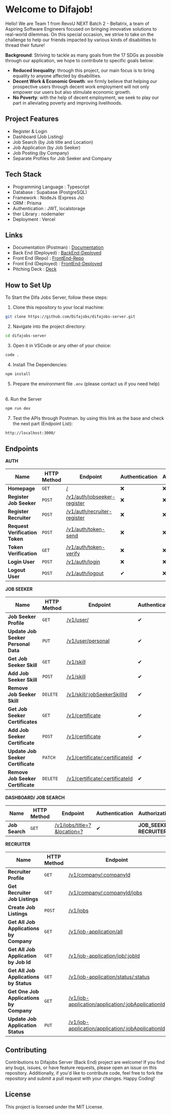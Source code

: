 # Welcome to Difajob!
Hello! We are Team 1 from RevoU NEXT Batch 2 - Bellatrix, a team of Aspiring Software Engineers focused on bringing innovative solutions to real-world dilemmas. On this special occasion, we strive to take on the challenge to help our friends impacted by various kinds of disabilities to thread their future!

**Background**: Striving to tackle as many goals from the 17 SDGs as possible through our application, we hope to contribute to specific goals below:

- **Reduced Inequality**: through this project, our main focus is to bring equality to anyone affected by disabilities.
- **Decent Work & Economic Growth**: we firmly believe that helping our prospective users through decent work employment will not only empower our users but also stimulate economic growth.
- **No Poverty**: with the help of decent employment, we seek to play our part in alleviating poverty and improving livelihoods.


## Project Features
- Register & Login
- Dashboard (Job Listing)
- Job Search (by Job title and Location)
- Job Application (by Job Seeker)
- Job Posting (by Company)
- Separate Profiles for Job Seeker and Company

## Tech Stack 
- Programming Language  : Typescript
- Database              : Supabase (PostgreSQL) 
- Framework             : NodeJs (Express Js)
- ORM                   : Prisma
- Authentication        : JWT, localstorage
- ther Library          : nodemailer
- Deployment            : Vercel

## Links
- Documentation (Postman)   : [Documentation](https://documenter.getpostman.com/view/29093953/2sA35HXLs2)
- Back End (Deployed)       : [BackEnd-Deployed](https://difajobs-server.vercel.app)
- Front End (Repo)          : [FrontEnd-Repo](https://github.com/Difajobs/difajobs-client) 
- Front End (Deployed)      : [FrontEnd-Deployed](https://difajobs.web.app/)
- Pitching Deck             : [Deck](https://docs.google.com/presentation/d/1yereBnAs77MJacHM9p1Jok5sD_O6mhUMJuEuH1WHPwE/edit?usp=sharing)

## How to Set Up

To Start the Difa Jobs Server, follow these steps:

1. Clone this repository to your local machine:

```bash
git clone https://github.com/Difajobs/difajobs-server.git
```

2. Navigate into the project directory:

```bash
cd difajobs-server
```

3. Open it in VSCode or any other of your choice:

```bash
code .
```
4. Install The Dependencies:

```bash
npm install
```

5. Prepare the environment file `.env` (please contact us if you need help)
<br>
6. Run the Server

```bash
npm run dev
```

7. Test the APIs through Postman. by using this link as the base and check the next part (Endpoint List):

```bash
http://localhost:3000/
```


## Endpoints

**AUTH**
<div align="center">

| Name  | HTTP Method | Endpoint | Authentication | Authorization |
| ----------- | ----------- | ----------- | ----------- | ----------- |
| **Homepage** | `GET` |[/](https://difajobs-server.vercel.app/) | ❌ | ❌ |
| **Register Job Seeker** | `POST` | [/v1/auth/jobseeker-register](https://difajobs-server.vercel.app/v1/auth/jobseeker-register) | ❌ | ❌ |
| **Register Recruiter** | `POST` | [/v1/auth/recruiter-register](https://difajobs-server.vercel.app/v1/auth/recruiter-register) | ❌ | ❌ |
| **Request Verification Token** | `POST` | [/v1/auth/token-send](https://difajobs-server.vercel.app/v1/auth/token-send) | ❌ | ❌ |
| **Token Verification** | `GET` | [/v1/auth/token-verify](https://difajobs-server.vercel.app/v1/auth/token-verify) | ❌ | ❌ |
| **Login User** | `POST` | [/v1/auth/login](https://difajobs-server.vercel.app/v1/auth/login) | ❌ | ❌ |
| **Logout User** | `POST` | [/v1/auth/logout](https://difajobs-server.vercel.app/v1/auth/logout) | ✔ | ❌ |
</div>

**JOB SEEKER**
<div align="center">

| Name  | HTTP Method | Endpoint | Authentication | Authorization |
| ----------- | ----------- | ----------- | ----------- | ----------- |
| **Job Seeker Profile** | `GET` | [/v1/user/](https://difajobs-server.vercel.app/v1/user) | ✔ | **JOB_SEEKER** |
| **Update Job Seeker Personal Data** | `PUT` | [/v1/user/personal](https://difajobs-server.vercel.app/v1/user/personal) | ✔ | **JOB_SEEKER** |
| **Get Job Seeker Skill** | `GET` | [/v1/skill](https://difajobs-server.vercel.app/v1/skill) | ✔ | **JOB_SEEKER** |
| **Add Job Seeker Skill** | `POST` | [/v1/skill](https://difajobs-server.vercel.app/v1/skill) | ✔ | **JOB_SEEKER** |
| **Remove Job Seeker Skill** | `DELETE` | [/v1/skill/:jobSeekerSkillId](https://difajobs-server.vercel.app/v1/skill/1) | ✔ | **JOB_SEEKER** |
| **Get Job Seeker Certificates** | `GET` | [/v1/certificate](https://difajobs-server.vercel.app/v1/certificate) | ✔ | **JOB_SEEKER** |
| **Add Job Seeker Certificate** | `POST` | [/v1/certificate](https://difajobs-server.vercel.app/v1/certificate) | ✔ | **JOB_SEEKER** |
| **Update Job Seeker Certificate** | `PATCH` | [/v1/certificate/:certificateId](https://difajobs-server.vercel.app/v1/certificate/1) | ✔ | **JOB_SEEKER** |
| **Remove Job Seeker Certificate** | `DELETE` | [/v1/certificate/:certificateId](https://difajobs-server.vercel.app/v1/certificate/1) | ✔ | **JOB_SEEKER** |
</div>

**DASHBOARD/ JOB SEARCH**
<div align="center">

| Name  | HTTP Method | Endpoint | Authentication | Authorization |
| ----------- | ----------- | ----------- | ----------- | ----------- |
| **Job Search** | `GET` | [/v1/jobs/title=?&location=?](https://difajobs-server.vercel.app/v1/jobs/title=?&location=?) | ✔ | **JOB_SEEKER**, **RECRUITER** |

</div>

**RECRUITER**
<div align="center">

| Name  | HTTP Method | Endpoint | Authentication | Authorization |
| ----------- | ----------- | ----------- | ----------- | ----------- |
| **Recruiter Profile** | `GET` | [/v1/company/:companyId](https://difajobs-server.vercel.app/v1/company/1) | ✔ | ❌ |
| **Get Recruiter Job Listings** | `GET` | [/v1/company/:companyId/jobs](https://difajobs-server.vercel.app/v1/company/1/jobs) | ✔ | ❌ |
| **Create Job Listings** | `POST` | [/v1/jobs](https://difajobs-server.vercel.app/v1/jobs) | ✔ | **RECRUITER** |
| **Get All Job Applications by Company** | `GET` | [/v1/job-application/all](https://difajobs-server.vercel.app/v1/job-application/all) | ✔ | **RECRUITER** |
| **Get All Job Application by Job Id** | `GET` | [/v1/job-application/job/:jobId](https://difajobs-server.vercel.app/v1/job-application/job/1) | ✔ | **RECRUITER** |
| **Get All Job Applications by Status** | `GET` | [/v1/job-application/status/:status](https://difajobs-server.vercel.app/v1/job-application/status/pending) | ✔ | **RECRUITER** |
| **Get One Job Applications by Company** | `GET` | [/v1/job-application/application/:jobApplicationId](https://difajobs-server.vercel.app/v1/job-application/application/1) | ✔ | **RECRUITER** |
| **Update Job Application Status** | `PUT` | [/v1/job-application/application/:jobApplicationId](https://difajobs-server.vercel.app/v1/job-application/application/1) | ✔ | **RECRUITER** |
</div>

## Contributing
Contributions to Difajobs Server (Back End) project are welcome! If you find any bugs, issues, or have feature requests, please open an issue on this repository. Additionally, if you'd like to contribute code, feel free to fork the repository and submit a pull request with your changes. Happy Coding!

## License
This project is licensed under the MIT License.

<!-- **Login Endpoint:**

![Screenshot 2024-03-27 011416](https://github.com/Difajobs/difajobs-server/assets/130155172/5919c17c-2f54-4361-9756-044c5dea46b3)

**Logout Endpoint:**

![Screenshot 2024-03-27 011438](https://github.com/Difajobs/difajobs-server/assets/130155172/e8998a54-6c5b-4472-96af-110a88735d29) -->
